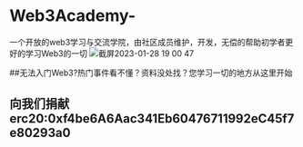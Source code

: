 # Web3Academy-
一个开放的web3学习与交流学院，由社区成员维护，开发，无偿的帮助初学者更好的学习Web3的一切
![截屏2023-01-28 19 00 47](https://user-images.githubusercontent.com/110269012/215263113-454741e5-95dc-43f2-9e66-603148725b9a.png)

##无法入门Web3?热门事件看不懂？资料没处找？您学习一切的地方从这里开始
## 向我们捐献 erc20:0xf4be6A6Aac341Eb60476711992eC45f7e80293a0
